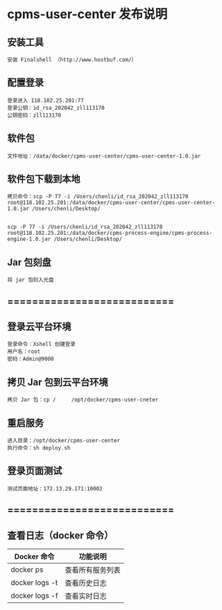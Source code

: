 # cpms-user-center 发布说明

## 安装工具
```
安装 Finalshell （http://www.hostbuf.com/）
```

## 配置登录
```
登录进入 118.102.25.201:77
登录公钥：id_rsa_202042_zll113170
公钥密码：zll113170
```

## 软件包
```
文件地址：/data/docker/cpms-user-center/cpms-user-center-1.0.jar
```

## 软件包下载到本地
```
拷贝命令：scp -P 77 -i /Users/chenli/id_rsa_202042_zll113170 root@118.102.25.201:/data/docker/cpms-user-center/cpms-user-center-1.0.jar /Users/chenli/Desktop/


scp -P 77 -i /Users/chenli/id_rsa_202042_zll113170 root@118.102.25.201:/data/docker/cpms-process-engine/cpms-process-engine-1.0.jar /Users/chenli/Desktop/ 

```

## Jar 包刻盘
```
将 jar 包刻入光盘
```

## ===========================

## 登录云平台环境
```
登录命令：Xshell 创建登录
用户名：root
密码：Admin@9000
```


## 拷贝 Jar 包到云平台环境
```
拷贝 Jar 包：cp /     /opt/docker/cpms-user-cneter
```


## 重启服务
```
进入目录：/opt/docker/cpms-user-center
执行命令：sh deploy.sh
```


## 登录页面测试
```
测试页面地址：172.13.29.171:10002
```

## ===========================

## 查看日志（docker 命令）

| Docker 命令 | 功能说明 |
| -- | -- |
| docker ps | 查看所有服务列表 |
| docker logs -t | 查看历史日志 |
| docker logs -f | 查看实时日志 |






